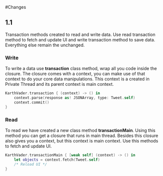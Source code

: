 #Changes

## 1.1

Transaction methods created to read and write data. Use read transaction method to fetch and update UI and write transaction method to save data. Everything else remain the unchanged.

### Write

To write a data use **transaction** class method, wrap all you code inside the closure. The closure comes with a context, you can make use of that context to do your core data manipulations. This context is a created in Private Thread and its parent context is main context.

```swift
KarthVader.transaction { (context) -> () in
	context.parse(response as! JSONArray, type: Tweet.self)
	context.commit()
}
```

### Read

To read we have created a new class method **transactionMain**. Using this method you can get a closure that runs in main thread. Besides this closure also gives you a context, but this context is main context. Use this methods to fetch and update UI.

```swift
KarthVader.transactionMain { [weak self] (context) -> () in
	let objects = context.fetch(Tweet.self)
	/* Reload UI */
}
```
